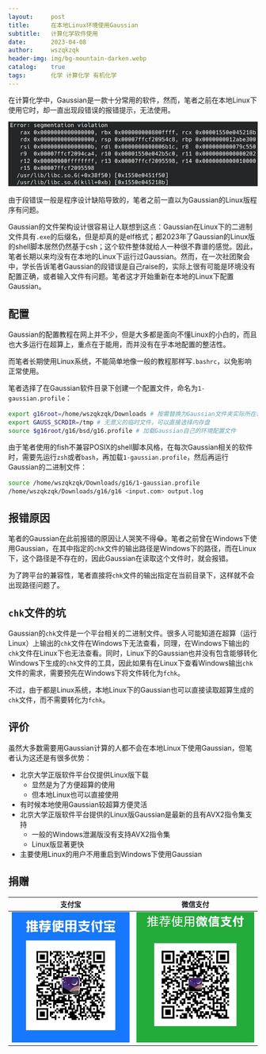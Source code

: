```yaml
---
layout:     post
title:      在本地Linux环境使用Gaussian
subtitle:   计算化学软件使用
date:       2023-04-08
author:     wszqkzqk
header-img: img/bg-mountain-darken.webp
catalog:    true
tags:       化学 计算化学 有机化学
---
```


在计算化学中，Gaussian是一款十分常用的软件，然而，笔者之前在本地Linux下使用它时，却一直出现段错误的报错提示，无法使用。

[![#~/img/gaussian/segfault.webp](/img/gaussian/segfault.webp)](/img/gaussian/segfault.webp)

由于段错误一般是程序设计缺陷导致的，笔者之前一直以为Gaussian的Linux版程序有问题。

Gaussian的文件架构设计很容易让人联想到这点：Gaussian在Linux下的二进制文件具有`.exe`的后缀名，但是却真的是elf格式；都2023年了Gaussian的Linux版的shell脚本居然仍然基于csh；这个软件整体就给人一种很不靠谱的感觉。因此，笔者长期以来均没有在本地的Linux下运行过Gaussian。然而，在一次社团聚会中，学长告诉笔者Gaussian的段错误是自己raise的，实际上很有可能是环境没有配置正确，或者输入文件有问题。笔者这才开始重新在本地的Linux下配置Gaussian。

## 配置

Gaussian的配置教程在网上并不少，但是大多都是面向不懂Linux的小白的，而且也大多运行在超算上，重点在于能用，而并没有在乎本地配置的整洁性。

而笔者长期使用Linux系统，不能简单地像一般的教程那样写`.bashrc`，以免影响正常使用。

笔者选择了在Gaussian软件目录下创建一个配置文件，命名为`1-gaussian.profile`：

```bash
export g16root=/home/wszqkzqk/Downloads # 按需替换为Gaussian文件夹实际所在位置
export GAUSS_SCRDIR=/tmp # 无意义的临时文件，可以直接选择内存盘
source $g16root/g16/bsd/g16.profile # 加载Gaussian自己的环境配置文件
```

由于笔者使用的fish不兼容POSIX的shell脚本风格，在每次Gaussian相关的软件时，需要先运行`zsh`或者`bash`，再加载`1-gaussian.profile`，然后再运行Gaussian的二进制文件：

```bash
source /home/wszqkzqk/Downloads/g16/1-gaussian.profile
/home/wszqkzqk/Downloads/g16/g16 <input.com> output.log
```

## 报错原因

笔者的Gaussian在此前报错的原因让人哭笑不得😂。笔者之前曾在Windows下使用Gaussian，在其中指定的`chk`文件的输出路径是Windows下的路径，而在Linux下，这个路径是不存在的，因此Gaussian在读取这个文件时，就会报错。

为了跨平台的兼容性，笔者直接将`chk`文件的输出指定在当前目录下，这样就不会出现路径问题了。

## `chk`文件的坑

Gaussian的`chk`文件是一个平台相关的二进制文件。很多人可能知道在超算（运行Linux）上输出的`chk`文件在Windows下无法查看，同理，在Windows下输出的`chk`文件在Linux下也无法查看。同时，Linux下的Gaussian也并没有包含能够转化Windows下生成的`chk`文件的工具，因此如果有在Linux下查看Windows输出`chk`文件的需求，需要预先在Windows下将文件转化为`fchk`。

不过，由于都是Linux系统，本地Linux下的Gaussian也可以直接读取超算生成的`chk`文件，而不需要转化为`fchk`。

## 评价

虽然大多数需要用Gaussian计算的人都不会在本地Linux下使用Gaussian，但笔者认为这还是有很多优势：

* 北京大学正版软件平台仅提供Linux版下载
  * 显然是为了方便超算的使用
  * 但本地Linux也可以直接使用
* 有时候本地使用Gaussian较超算方便灵活
* 北京大学正版软件平台提供的Linux版Gaussian是最新的且有AVX2指令集支持
  * 一般的Windows泄漏版没有支持AVX2指令集
  * Linux版显著更快
* 主要使用Linux的用户不用重启到Windows下使用Gaussian

## 捐赠

|  **支付宝**  |  **微信支付**  |
|  :----:  |  :----:  |
|  [![](/img/donate-alipay.webp)](/img/donate-alipay.webp)  |  [![](/img/donate-wechatpay.webp)](/img/donate-wechatpay.webp)  |

